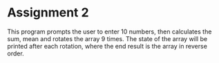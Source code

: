 # Assignment 2
This program prompts the user to enter 10 numbers, then calculates the sum, mean and rotates the array 9 times. 
The state of the array will be printed after each rotation, where the end result is the array in reverse order. 
